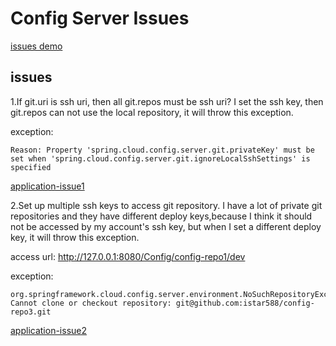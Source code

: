 # Config Server Issues

[issues demo]()

## issues
1.If git.uri is ssh uri, then all git.repos must be ssh uri?
	I set the ssh key, then git.repos can not use the local repository, it will throw this exception.
	
exception:

	Reason: Property 'spring.cloud.config.server.git.privateKey' must be set when 'spring.cloud.config.server.git.ignoreLocalSshSettings' is specified

[application-issue1]()


2.Set up multiple ssh keys to access git repository.
	I have a lot of private git repositories and they have different deploy keys,because I think it should not be accessed by my account's ssh key, but when I set a different deploy key, it will throw this exception.

access url: http://127.0.0.1:8080/Config/config-repo1/dev

exception:

	org.springframework.cloud.config.server.environment.NoSuchRepositoryException: Cannot clone or checkout repository: git@github.com:istar588/config-repo3.git
	
[application-issue2]()